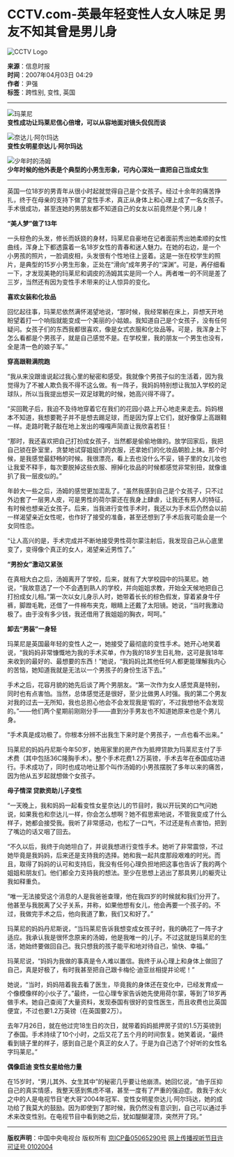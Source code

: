 # CCTV.com-英最年轻变性人女人味足 男友不知其曾是男儿身

![CCTV Logo](/channel/content/images/logo_small.jpg)

**来源**：信息时报  
**时间**：2007年04月03日 04:29  
**作者**：尹强  
**标签**：跨性别, 变性, 英国

---

![玛莱尼](/20070403/images/1175545948619_1175545948619_r.jpg)  
**变性成功让玛莱尼信心倍增，可以从容地面对镜头侃侃而谈**

![奈达儿·阿尔玛达](/20070403/images/1175545957095_1175545957095_r.jpg)  
**变性女明星奈达儿·阿尔玛达**

![少年时的汤姆](/20070403/images/1175545965434_1175545965434_r.jpg)  
**少年时候的他外表是个典型的小男生形象，可内心深处一直把自己当成女生**

---

英国一位18岁的男青年从很小时起就觉得自己是个女孩子。经过十余年的痛苦挣扎，终于在母亲的支持下做了变性手术，真正从身体上和心理上成了一名女孩子。手术很成功，甚至连她的男朋友都不知道自己的女友以前竟然是个男儿身！

**“美人梦”做了13年**

一头棕色的头发，修长而妖娆的身材，玛莱尼自豪地在记者面前秀出她柔顺的女性曲线，浑身上下都透露着一名18岁女性的青春和迷人魅力。在她的右边，是一个小男孩的照片，一脸调皮相，头发很有个性地往上竖着。这是一张在校学生的照片，是典型的15岁小男生形象，正处在“滑向”成年男子的“深渊”。可是，再仔细看一下，才发现美艳的玛莱尼和调皮的汤姆其实是同一个人。两者唯一的不同是差了三岁，当然还有因为变性手术带来的让人惊异的变化。

**喜欢女装和化妆品**

回忆起往事，玛莱尼依然满怀渴望地说，“那时候，我经常躺在床上，异想天开地盼望着打一个响指就能变成一个美丽的小姑娘。我知道自己是个女孩子，没有任何疑问。女孩子们的东西我都很喜欢，像是女式衣服和化妆品等。可是，我浑身上下怎么看都是个男孩子，就是自己感觉不是。在学校里，我的朋友一个男生也没有，全是清一色的娘子军。”

**穿高跟鞋满院跑**

“我从来没跟谁说起过我心里的秘密和感受。我就像个男孩子似的生活着，因为我觉得为了不被人欺负我不得不这么做。有一阵子，我妈妈特别想让我加入学校的足球队，所以当我提出想买一双足球靴的时候，她高兴得不得了。

“买回靴子后，我迫不及待地穿着它在我们的花园小路上开心地走来走去。妈妈根本不知道，我想要靴子并不是想去踢足球，而是因为穿上它们，就好像穿上高跟鞋一样。走路时靴子敲在地上发出的嘎嘎声简直让我欣喜若狂！

“那时，我还喜欢把自己打扮成女孩子，当然都是偷偷地做的。放学回家后，我把自己锁在卧室里，贪婪地试穿姐姐们的衣服，还拿她们的化妆品朝脸上抹。那个时候，是我感觉最舒畅的时候。我很漂亮，看上去也没什么不妥，镜子里的女儿妆也让我爱不释手，每次要脱掉这些衣服、擦掉化妆品的时候都感觉非常别扭，就像谁扒了我一层皮似的。”

年龄大一些之后，汤姆的感觉更加混乱了。“虽然我感到自己是个女孩子，只不过外边套了一层男人皮，可是男性的荷尔蒙还在我身上肆虐，让我还有男人的特征，有时候也想亲近女孩子。后来，当我进行变性手术时，我还以为手术后仍然会以前一样渴望亲近女性呢，也作好了接受的准备，甚至还想到了手术后我可能会是一个女同性恋。

“让人高兴的是，手术完成并不断地接受男性荷尔蒙注射后，我发现自己从心底里变了，变得像个真正的女人，渴望亲近男性了。”

**“男扮女”激动又紧张**

在真相大白之后，汤姆离开了学校，后来，就有了大学校园中的玛莱尼。她说，“我故意选了一个不会遇到熟人的学校，并向姐姐求教，开始全天候地把自己打扮成女儿相。”第一次以女儿身示人时，她带着长长的棕色假发，穿着紧身牛仔裤，脚蹬毛靴，还借了一件棉布夹克，眼睛上还戴了太阳镜。她说，“当时我激动极了。由于没有多少钱，我还借用了我姐姐的胸衣，呵呵。”

**卸去“男装”一身轻**

玛莱尼是英国最年轻的变性人之一，她接受了最彻底的变性手术。她开心地笑着说，“我妈妈非常慷慨地为我的手术买单，作为我的18岁生日礼物，这可是我18年来收到的最好的、最想要的东西！”她说，“我妈妈比其他任何人都更能理解我内心的苦恼，她知道我就是无法以一个男孩子的身份生活下去。”

手术之后，花容月貌的她先后谈了两个男朋友。“第一次作为女人感觉真是特别，同时也有点害怕。当然，总体感觉还是很好，至少比做男人时强。我的第二个男友对我的过去一无所知，我也总担心他会不会发现我是‘假的’，不过我想他不会发现的。”——他们两个星期前刚刚分手——直到分手男友也不知道她原来也是个男儿身。

“手术真是成功极了。你根本分辨不出我生下来时是个男孩子，一点也看不出来。”

玛莱尼的妈妈丹尼斯今年50岁，她用家里的房产作为抵押贷款为玛莱尼支付了手术费（其中包括36C隆胸手术）。整个手术花费1.2万英镑，手术去年在泰国成功进行。手术成功了，同时也成功地让那个叫作汤姆的小男孩摆脱了多年以来的痛苦，因为他从五岁起就想做个女孩子。

**母子情深 贷款资助儿子变性**

“一天晚上，我和妈妈一起看变性女星奈达儿的节目时，我以开玩笑的口气问她说，如果我也和奈达儿一样，你会怎么想啊？她不假思索地说，不管我变成了什么样子，她都会接受我。我听了非常感动，也松了一口气，不过还是有点害怕，把到了嘴边的话又咽了回去。

“不久以后，我终于向她坦白了，并说我想进行变性手术。她听了非常震惊，不过她毕竟是我妈妈，后来还是支持我的选择。她和我一起共度那段艰难的时光。而且，取得了妈妈的认可和支持后，我没有任何心理负担地把这事也告诉了我的两个姐姐和朋友们。他们都全力支持我的想法。至少在思想上逃出了那具男儿的躯壳让我如释重负。

“唯一无法接受这个消息的人是我爸爸查理，他在我四岁的时候就和我们分开了。他甚至与我脱离了父子关系，并称，如果他想有女儿，他会再要一个孩子的。不过，我做完手术之后，他向我道了歉，我们又和好了。”

玛莱尼的妈妈丹尼斯说，“当玛莱尼告诉我想变成女孩子时，我的确花了一阵子才适应。我承认我是很怀念原来的汤姆，他是我唯一的儿子。不过这就是玛莱尼的生活，她始终要做回自己。我只想我的孩子能平和地对待自己，愉快、幸福。”

玛莱尼说，“妈妈为我做的事真是令人难以置信。我终于从心理上和身体上做回了自己，真是好极了，有时我甚至把自己跟卡梅伦·迪亚丝相提并论呢！”

她说，“当时，妈妈陪着我去看了医生，毕竟我的身体还在变化中，已经发育成一个像模像样的小伙子了。”最终，一位心理专家告诉她先使用荷尔蒙，等到了18岁再做手术。她自己查阅了大量资料，发现泰国有很好的变性医生，而且收费也比英国便宜，不过也要1.2万英镑（在英国要2万）。

去年7月26日，就在他过完18生日的次日，就带着妈妈抵押房子贷的1.5万英镑到了泰国。手术持续了10个小时，之后又花了五个月的时间恢复。她笑着说，“最终看到镜子里的样子，感到自己是个真正的女人了。于是为自己选了个好听的女性名字玛莱尼。”

**偶像启迪 变性女星给他力量**

在15岁时，“男儿其外、女生其中”的秘密几乎要让他崩溃。她回忆说，“由于压抑自己的真实情感，我整天感到焦虑不堪，甚至一度有了严重的强迫症。救我于水火之中的人是电视节目‘老大哥’2004年冠军、变性女明星奈达儿·阿尔玛达，她的成功给了我莫大的鼓励。因为即使到了那时候，我仍然没有意识到，自己可以通过手术来改变性别。在电视节目中看到她之后，犹如醍醐灌顶，突然开了窍。”

--- 

**版权声明**：中国中央电视台 版权所有 [京ICP备05065290号](http://www.miibeian.gov.cn/)  [网上传播视听节目许可证号 0102004](http://www.miibeian.gov.cn/)